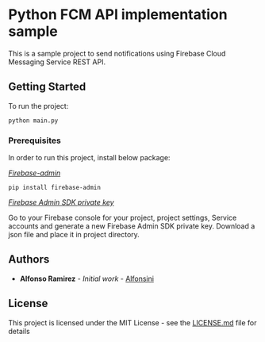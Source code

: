 # Python FCM API implementation sample

This is a sample project to send notifications using Firebase Cloud Messaging Service REST API.

## Getting Started

To run the project:

```
python main.py
```

### Prerequisites

In order to run this project, install below package: 

[*Firebase-admin*](https://github.com/firebase/firebase-admin-python)

```
pip install firebase-admin
```

[*Firebase Admin SDK private key*](https://firebase.google.com/docs/admin/setup)

Go to your Firebase console for your project, project settings, Service accounts and generate a new Firebase Admin SDK private key. 
Download a json file and place it in project directory.


## Authors

* **Alfonso Ramirez** - *Initial work* - [Alfonsini](https://github.com/alfonsini)

## License

This project is licensed under the MIT License - see the [LICENSE.md](LICENSE.md) file for details
